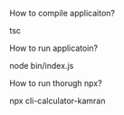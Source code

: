 How to compile applicaiton?

tsc

How to run applicatoin?

node bin/index.js

How to run thorugh npx?

 npx cli-calculator-kamran
